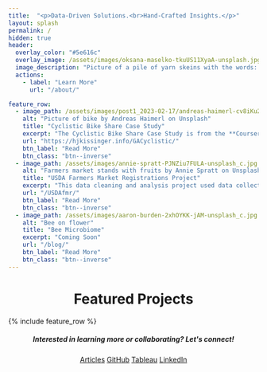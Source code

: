 ```yaml
---
title:  "<p>Data-Driven Solutions.<br>Hand-Crafted Insights.</p>"
layout: splash
permalink: /
hidden: true
header:
  overlay_color: "#5e616c"
  overlay_image: /assets/images/oksana-maselko-tkuUS11XyaA-unsplash.jpg
  image_description: "Picture of a pile of yarn skeins with the words: Data driven solutions, hand crafted insights. Photo by Oksana Maselko on Unsplash"
  actions: 
    - label: "Learn More"
      url: "/about/" 

feature_row:
  - image_path: /assets/images/post1_2023-02-17/andreas-haimerl-cv8iKu2ONM-unsplash_c.jpg
    alt: "Picture of bike by Andreas Haimerl on Unsplash"
    title: "Cyclistic Bike Share Case Study"
    excerpt: "The Cyclistic Bike Share Case Study is from the **Coursera Google Analytics Capstone course**. The goal of this project was to determine factors that differentiate annual members and casual bike riders..."
    url: "https://hjkissinger.info/GACyclistic/"
    btn_label: "Read More" 
    btn_class: "btn--inverse"
  - image_path: /assets/images/annie-spratt-PJNZiu7FULA-unsplash_c.jpg
    alt: "Farmers market stands with fruits by Annie Spratt on Unsplash"
    title: "USDA Farmers Market Registrations Project"
    excerpt: "This data cleaning and analysis project used data collected by the USDA and Michigan State University. The goal was to examine yearly USDA farmers market registrations in the online USDA Local Food Directories from 2020-2022..."
    url: "/USDAfmr/"
    btn_label: "Read More" 
    btn_class: "btn--inverse"
  - image_path: /assets/images/aaron-burden-2xhOYKK-jAM-unsplash_c.jpg
    alt: "Bee on flower"
    title: "Bee Microbiome"
    excerpt: "Coming Soon"
    url: "/blog/"
    btn_label: "Read More" 
    btn_class: "btn--inverse"
---
```

<h1 style="text-align: center;">Featured Projects </h1>
{% include feature_row %}

<h5 style="text-align: center;">Interested in learning more or collaborating? <em>Let's connect!</em></h5>
<center><a href="https://hjkissinger.github.io/articles/" class="btn btn--inverse .btn--x-large">Articles</a>
<a href="https://github.com/hjkissinger/" class="btn btn--inverse .btn--x-large" >GitHub</a>
<a href="https://public.tableau.com/app/profile/hannah.kissinger6750" class="btn btn--inverse .btn--x-large">Tableau</a>
<a href="https://www.linkedin.com/in/hjkissinger/" class="btn btn--inverse .btn--x-large">LinkedIn</a></center>
